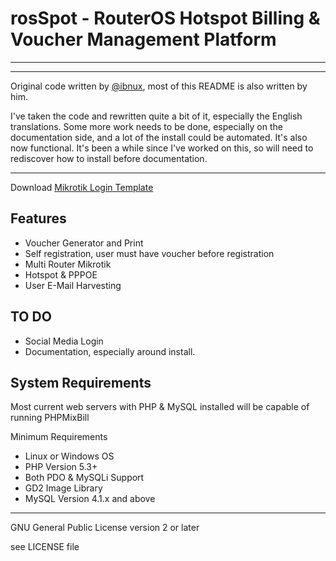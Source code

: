# rosSpot - RouterOS Hotspot Billing & Voucher Management Platform
----

----

Original code written by [@ibnux](https://twitter.com/ibnux), most of this README is also written by him. 

I've taken the code and rewritten quite a bit of it, especially the English translations. Some more work needs to be done, especially on the documentation side, and a lot of the install could be automated. It's also now functional. It's been a while since I've worked on this, so will need to rediscover how to install before documentation. 


---- 

Download [Mikrotik Login Template](https://github.com/martydingo/phpmixbill-mikrotik-login-template)


Features
----
- Voucher Generator and Print
- Self registration, user must have voucher before registration
- Multi Router Mikrotik
- Hotspot & PPPOE
- User E-Mail Harvesting

TO DO
----

- Social Media Login
- Documentation, especially around install. 


System Requirements
----
Most current web servers with PHP & MySQL installed will be capable of running PHPMixBill

Minimum Requirements
- Linux or Windows OS
- PHP Version 5.3+
- Both PDO & MySQLi Support
- GD2 Image Library
- MySQL Version 4.1.x and above


----

GNU General Public License version 2 or later

see LICENSE file
